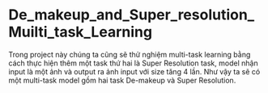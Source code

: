 # De_makeup_and_Super_resolution_Muilti_task_Learning
Trong project này chúng ta cũng sẽ thử nghiệm multi-task learning bằng cách thực hiện thêm một task thứ hai là Super Resolution task, model nhận input là một ảnh và output ra ảnh input với size tăng 4 lần. Như vậy ta sẽ có một multi-task model gồm hai task De-makeup và Super Resolution.
